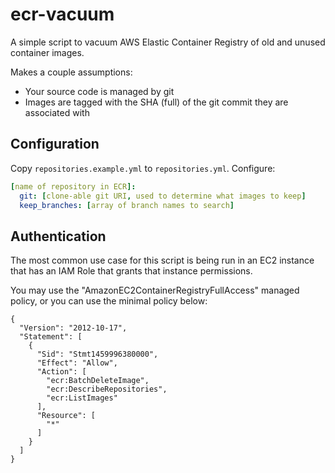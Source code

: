 # ecr-vacuum

A simple script to vacuum AWS Elastic Container Registry of old and unused
container images.

Makes a couple assumptions:

* Your source code is managed by git
* Images are tagged with the SHA (full) of the git commit they are associated with

## Configuration

Copy `repositories.example.yml` to `repositories.yml`. Configure:

```yaml
[name of repository in ECR]:
  git: [clone-able git URI, used to determine what images to keep]
  keep_branches: [array of branch names to search]
```

## Authentication

The most common use case for this script is being run in an EC2 instance that has
an IAM Role that grants that instance permissions.

You may use the "AmazonEC2ContainerRegistryFullAccess" managed policy, or you can
use the minimal policy below:

```
{
  "Version": "2012-10-17",
  "Statement": [
    {
      "Sid": "Stmt1459996380000",
      "Effect": "Allow",
      "Action": [
        "ecr:BatchDeleteImage",
        "ecr:DescribeRepositories",
        "ecr:ListImages"
      ],
      "Resource": [
        "*"
      ]
    }
  ]
}
```
